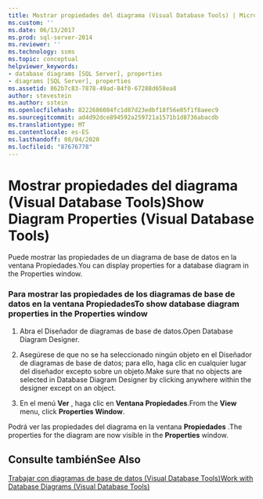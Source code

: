 ```yaml
---
title: Mostrar propiedades del diagrama (Visual Database Tools) | Microsoft Docs
ms.custom: ''
ms.date: 06/13/2017
ms.prod: sql-server-2014
ms.reviewer: ''
ms.technology: ssms
ms.topic: conceptual
helpviewer_keywords:
- database diagrams [SQL Server], properties
- diagrams [SQL Server], properties
ms.assetid: 862b7c83-7878-49ad-84f0-67288d658ea8
author: stevestein
ms.author: sstein
ms.openlocfilehash: 8222686084fc1d87d23edbf18f56e85f1f8aeec9
ms.sourcegitcommit: ad4d92dce894592a259721a1571b1d8736abacdb
ms.translationtype: MT
ms.contentlocale: es-ES
ms.lasthandoff: 08/04/2020
ms.locfileid: "87676778"
---
```

# <a name="show-diagram-properties-visual-database-tools"></a><span data-ttu-id="c9eda-102">Mostrar propiedades del diagrama (Visual Database Tools)</span><span class="sxs-lookup"><span data-stu-id="c9eda-102">Show Diagram Properties (Visual Database Tools)</span></span>
  <span data-ttu-id="c9eda-103">Puede mostrar las propiedades de un diagrama de base de datos en la ventana Propiedades.</span><span class="sxs-lookup"><span data-stu-id="c9eda-103">You can display properties for a database diagram in the Properties window.</span></span>  
  
### <a name="to-show-database-diagram-properties-in-the-properties-window"></a><span data-ttu-id="c9eda-104">Para mostrar las propiedades de los diagramas de base de datos en la ventana Propiedades</span><span class="sxs-lookup"><span data-stu-id="c9eda-104">To show database diagram properties in the Properties window</span></span>  
  
1.  <span data-ttu-id="c9eda-105">Abra el Diseñador de diagramas de base de datos.</span><span class="sxs-lookup"><span data-stu-id="c9eda-105">Open Database Diagram Designer.</span></span>  
  
2.  <span data-ttu-id="c9eda-106">Asegúrese de que no se ha seleccionado ningún objeto en el Diseñador de diagramas de base de datos; para ello, haga clic en cualquier lugar del diseñador excepto sobre un objeto.</span><span class="sxs-lookup"><span data-stu-id="c9eda-106">Make sure that no objects are selected in Database Diagram Designer by clicking anywhere within the designer except on an object.</span></span>  
  
3.  <span data-ttu-id="c9eda-107">En el menú **Ver** , haga clic en **Ventana Propiedades**.</span><span class="sxs-lookup"><span data-stu-id="c9eda-107">From the **View** menu, click **Properties Window**.</span></span>  
  
 <span data-ttu-id="c9eda-108">Podrá ver las propiedades del diagrama en la ventana **Propiedades** .</span><span class="sxs-lookup"><span data-stu-id="c9eda-108">The properties for the diagram are now visible in the **Properties** window.</span></span>  
  
## <a name="see-also"></a><span data-ttu-id="c9eda-109">Consulte también</span><span class="sxs-lookup"><span data-stu-id="c9eda-109">See Also</span></span>  
 [<span data-ttu-id="c9eda-110">Trabajar con diagramas de base de datos &#40;Visual Database Tools&#41;</span><span class="sxs-lookup"><span data-stu-id="c9eda-110">Work with Database Diagrams &#40;Visual Database Tools&#41;</span></span>](visual-database-tools.md)  
  
  
